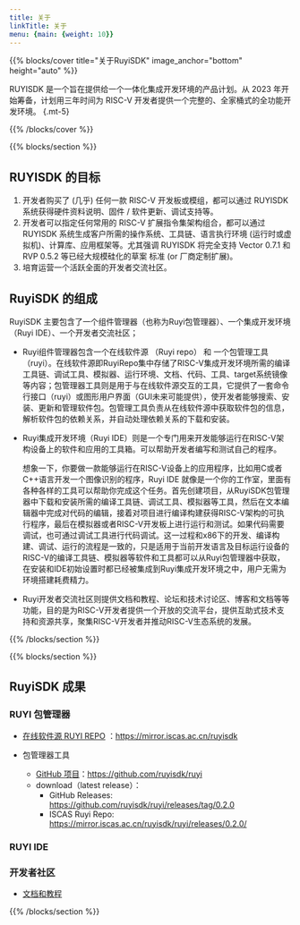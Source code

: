 ```yaml
---
title: 关于
linkTitle: 关于
menu: {main: {weight: 10}}
---
```


{{% blocks/cover title="关于RuyiSDK" image_anchor="bottom" height="auto" %}}

RUYISDK 是一个旨在提供给一个一体化集成开发环境的产品计划。从 2023 年开始筹备，计划用三年时间为 RISC-V 开发者提供一个完整的、全家桶式的全功能开发环境。
{.mt-5}

{{% /blocks/cover %}}

{{% blocks/section %}}

## RUYISDK 的目标

1. 开发者购买了 (几乎) 任何一款 RISC-V 开发板或模组，都可以通过 RUYISDK 系统获得硬件资料说明、固件 / 软件更新、调试支持等。
2. 开发者可以指定任何常用的 RISC-V 扩展指令集架构组合，都可以通过 RUYISDK 系统生成客户所需的操作系统、工具链、语言执行环境 (运行时或虚拟机)、计算库、应用框架等。尤其强调 RUYISDK 将完全支持 Vector 0.7.1 和 RVP 0.5.2 等已经大规模硅化的草案 标准 (or 厂商定制扩展)。
3. 培育运营一个活跃全面的开发者交流社区。

<!-- {{% /blocks/section %}} -->
<!-- {{% blocks/section color="white" %}}

## RUYISDK 架构示意图

<img src=./1703147196780.png width=100% >
{{% /blocks/section %}} -->

<!-- {{% blocks/section color="primary" %}} -->

## RuyiSDK 的组成

RuyiSDK 主要包含了一个组件管理器（也称为Ruyi包管理器）、一个集成开发环境（Ruyi IDE）、一个开发者交流社区；

- Ruyi组件管理器包含一个在线软件源 （Ruyi repo） 和 一个包管理工具（ruyi）。在线软件源即RuyiRepo集中存储了RISC-V集成开发环境所需的编译工具链、调试工具、模拟器、运行环境、文档、代码、工具、target系统镜像等内容；包管理器工具则是用于与在线软件源交互的工具，它提供了一套命令行接口（ruyi）或图形用户界面（GUI未来可能提供），使开发者能够搜索、安装、更新和管理软件包。包管理工具负责从在线软件源中获取软件包的信息，解析软件包的依赖关系，并自动处理依赖关系的下载和安装。
- Ruyi集成开发环境（Ruyi IDE）则是一个专门用来开发能够运行在RISC-V架构设备上的软件和应用的工具箱。可以帮助开发者编写和测试自己的程序。

  想象一下，你要做一款能够运行在RISC-V设备上的应用程序，比如用C或者C++语言开发一个图像识别的程序，Ruyi IDE 就像是一个你的工作室，里面有各种各样的工具可以帮助你完成这个任务。首先创建项目，从RuyiSDK包管理器中下载和安装所需的编译工具链、调试工具、模拟器等工具，然后在文本编辑器中完成对代码的编辑，接着对项目进行编译构建获得RISC-V架构的可执行程序，最后在模拟器或者RISC-V开发板上进行运行和测试。如果代码需要调试，也可通过调试工具进行代码调试。这一过程和x86下的开发、编译构建、调试、运行的流程是一致的，只是适用于当前开发语言及目标运行设备的RISC-V的编译工具链、模拟器等软件和工具都可以从Ruyi包管理器中获取，在安装和IDE初始设置时都已经被集成到Ruyi集成开发环境之中，用户无需为环境搭建耗费精力。
- Ruyi开发者交流社区则提供文档和教程、论坛和技术讨论区、博客和文档等等功能，目的是为RISC-V开发者提供一个开放的交流平台，提供互助式技术支持和资源共享，聚集RISC-V开发者并推动RISC-V生态系统的发展。
<!-- {.text-center} -->

{{% /blocks/section %}}

{{% blocks/section %}}

## RuyiSDK 成果

### RUYI 包管理器

* [在线软件源 RUYI REPO](https://mirror.iscas.ac.cn/ruyisdk/) ：https://mirror.iscas.ac.cn/ruyisdk
* 包管理器工具

  * [GitHub 项目](https://github.com/ruyisdk/ruyi)：https://github.com/ruyisdk/ruyi
  * download（latest release）：
    - GitHub Releases: https://github.com/ruyisdk/ruyi/releases/tag/0.2.0
    - ISCAS Ruyi Repo: https://mirror.iscas.ac.cn/ruyisdk/ruyi/releases/0.2.0/

### RUYI IDE

### 开发者社区

* [文档和教程](../ruyi/index.md)
<!-- {.text-center} -->

{{% /blocks/section %}}

